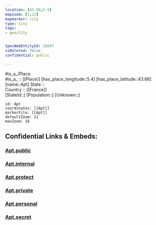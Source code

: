 ```yaml
---
location: [43.88,5.4] 
mapzoom: [7,12] 
mapmarker: city 
type: City
tags:
- geo/City


SpocWebEntityId: 28847
isDeleted: false
confidential: public

---
```

#is_a_/Place  
#is_a_ :: [[Place]] 
[has_place_longitude::5.4] 
[has_place_latitude::43.88] 
[name::Apt] 
State ::  
Country :: [[France]]  
[StateId::] 
[Population::] 
[Unknown::] 


```leaflet
id: Apt
coordinates: [[Apt]] 
markerFile: [[Apt]] 
defaultZoom: 11 
maxZoom: 18
```


## Confidential Links & Embeds: 

### [Apt.public](/_public/\Earth\Continent\Europe\Europe~West\France\regions~France\Provence-Alpes-Côte_d'Azur\departments~Provence\Vaucluse\communes~Vaucluse\Apt\cities~AptApt.public.md) 

### [Apt.internal](/_internal/\Earth\Continent\Europe\Europe~West\France\regions~France\Provence-Alpes-Côte_d'Azur\departments~Provence\Vaucluse\communes~Vaucluse\Apt\cities~AptApt.internal.md) 

### [Apt.protect](/_protect/\Earth\Continent\Europe\Europe~West\France\regions~France\Provence-Alpes-Côte_d'Azur\departments~Provence\Vaucluse\communes~Vaucluse\Apt\cities~AptApt.protect.md) 

### [Apt.private](/_private/\Earth\Continent\Europe\Europe~West\France\regions~France\Provence-Alpes-Côte_d'Azur\departments~Provence\Vaucluse\communes~Vaucluse\Apt\cities~AptApt.private.md) 

### [Apt.personal](/_personal/\Earth\Continent\Europe\Europe~West\France\regions~France\Provence-Alpes-Côte_d'Azur\departments~Provence\Vaucluse\communes~Vaucluse\Apt\cities~AptApt.personal.md) 

### [Apt.secret](/_secret/\Earth\Continent\Europe\Europe~West\France\regions~France\Provence-Alpes-Côte_d'Azur\departments~Provence\Vaucluse\communes~Vaucluse\Apt\cities~AptApt.secret.md)

